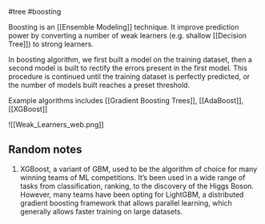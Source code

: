 #tree #boosting 

Boosting is an [[Ensemble Modeling]] technique. It improve prediction power by converting a number of weak learners (e.g. shallow [[Decision Tree]]) to strong learners.

In boosting algorithm, we first built a model on the training dataset, then a second model is built to rectify the errors present in the first model. This procedure is continued until the training dataset is perfectly predicted, or the number of models built reaches a preset threshold.

Example algorithms includes [[Gradient Boosting Trees]], [[AdaBoost]], [[XGBoost]]

![[Weak_Learners_web.png]]

## Random notes
1. XGBoost, a variant of GBM, used to be the algorithm of choice for many winning teams of ML competitions. It’s been used in a wide range of tasks from classification, ranking, to the discovery of the Higgs Boson. However, many teams have been opting for LightGBM, a distributed gradient boosting framework that allows parallel learning, which generally allows faster training on large datasets.